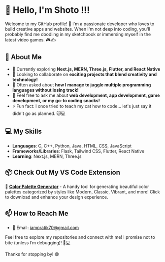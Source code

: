 # 👋 Hello, I'm Shoto !!!

Welcome to my GitHub profile! 🎉 I'm a passionate developer who loves to build creative apps and websites. When I'm not deep into coding, you'll probably find me doodling in my sketchbook or immersing myself in the latest video games. 🎮✍️

## 🚀 About Me

- 🌱 Currently exploring **Next.js, MERN, Three.js, Flutter, and React Native**
- 👯 Looking to collaborate on **exciting projects that blend creativity and technology!**
- 🤔 Often asked about **how I manage to juggle multiple programming languages without losing track!**
- 💬 Feel free to ask me about **web development, app development, game development, or my go-to coding snacks!**
- ⚡ Fun fact: I once tried to teach my cat how to code... let's just say it didn't go as planned. 🐱💻

## 💻 My Skills

- **Languages**: C, C++, Python, Java, HTML, CSS, JavaScript
- **Frameworks/Libraries**: Flask, Tailwind CSS, Flutter, React Native
- **Learning**: Next.js, MERN, Three.js

## 📦 Check Out My VS Code Extension

🎨 [**Color Palette Generator**](https://marketplace.visualstudio.com/items?itemName=pratikkodape.palatte) - A handy tool for generating beautiful color palettes categorized by styles like Modern, Classic, Vibrant, and more! Click to download and enhance your design experience.

## 📫 How to Reach Me

- 💌 Email: [iampratik70@gmail.com](mailto:iampratik70@gmail.com)

Feel free to explore my repositories and connect with me! I promise not to bite (unless I’m debugging)! 🐾💻

Thanks for stopping by! 😄
